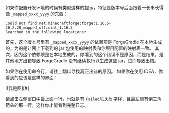 如果你配置开发环境的时候有类似这样的提示，特征是版本号后面跟着一长串长得像 `_mapped_xxxx_yyyy` 的东西：

```
Could not find net.minecraftforge:forge:1.16.5-36.2.20_mapped_official_1.16.5
Searched in the following locations:
```

首先，这个版本号里有 `_mapped_xxxx_yyyy` 的依赖项是 ForgeGradle 在本地生成的，为的是让网上下载到的 jar 包使用的映射表和你项目配置的映射表一致。
其次，因为这个依赖项是在本地生成的，你看到的这个错误不是原因，而是结果，是其他地方出错导致 ForgeGradle 没有继续执行以生成这些 jar，进而导致出错。

如果你在使用命令行，请往上翻以寻找真正出错的原因。
如果你在使用 IDEA，你看到的应该是这样的界面：

![我是图][#]

请点击左侧窗口中最上面一行，也就是有 `Failed`/`已失败` 字样，且最左侧有倒三角箭头的那一行，这样你才能看到完整日志。
